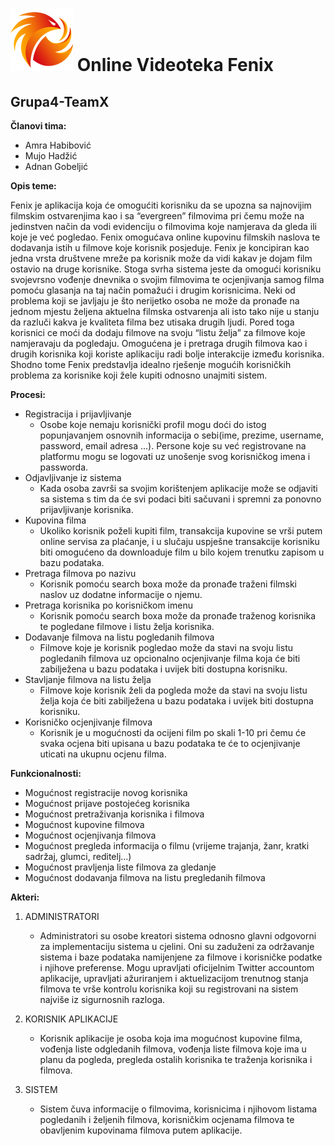 ﻿# ![alt text](https://github.com/ooad-2017-2018/Grupa4-X/blob/master/Resursi/novi_logo_100x100.png) Online Videoteka Fenix

## Grupa4-TeamX
**Članovi tima:**
* Amra Habibović
* Mujo Hadžić
* Adnan Gobeljić

**Opis teme:**

Fenix je aplikacija koja će omogućiti korisniku da se upozna sa najnovijim filmskim ostvarenjima kao i sa “evergreen” filmovima pri čemu može na jedinstven način da vodi evidenciju o filmovima koje namjerava da gleda ili koje je već pogledao. Fenix omogućava online kupovinu filmskih naslova te dodavanja istih u filmove koje korisnik posjeduje. Fenix je koncipiran kao jedna vrsta društvene mreže pa korisnik može da vidi kakav je dojam film ostavio na druge korisnike. Stoga svrha sistema jeste da omogući korisniku svojevrsno vođenje dnevnika o svojim filmovima te ocjenjivanja samog filma pomoću glasanja na taj način pomažući i drugim korisnicima. Neki od problema koji se javljaju je što nerijetko osoba ne može da pronađe na jednom mjestu željena aktuelna filmska ostvarenja ali isto tako nije u stanju da razluči kakva je kvaliteta filma bez utisaka drugih ljudi.  Pored toga korisnici ce moći da dodaju filmove na svoju “listu želja” za filmove koje namjeravaju da pogledaju. Omogućena je i pretraga drugih filmova kao i drugih korisnika koji koriste aplikaciju radi bolje interakcije između korisnika. Shodno tome Fenix predstavlja idealno rješenje mogućih korisničkih problema za korisnike koji žele kupiti odnosno unajmiti sistem.

**Procesi:**
* Registracija i prijavljivanje
  *  Osobe koje nemaju korisnički profil mogu doći do istog popunjavanjem osnovnih informacija o sebi(ime, prezime, username, password, email adresa ...). Persone koje su već registrovane na platformu mogu se logovati uz unošenje svog korisničkog imena i passworda.
* Odjavljivanje iz sistema
  *  Kada osoba završi sa svojim korištenjem aplikacije može se odjaviti sa sistema s tim da će svi podaci biti sačuvani i spremni za ponovno prijavljivanje korisnika. 
* Kupovina filma 
  *  Ukoliko korisnik poželi kupiti film, transakcija kupovine se vrši putem online servisa za plaćanje, i u slučaju uspješne transakcije korisniku biti omogućeno da downloaduje film u bilo kojem trenutku zapisom u bazu podataka.   
* Pretraga filmova po nazivu
  *  Korisnik pomoću search boxa može da pronađe traženi filmski naslov uz dodatne informacije o njemu.
* Pretraga korisnika po korisničkom imenu
  *  Korisnik pomoću search boxa može da pronađe traženog korisnika te pogledane filmove i listu želja korisnika.
* Dodavanje filmova na listu pogledanih filmova
  *  Filmove koje je korisnik pogledao može da stavi na svoju listu pogledanih filmova uz opcionalno ocjenjivanje filma  koja će biti zabilježena u bazu podataka i uvijek biti dostupna korisniku.
* Stavljanje filmova na listu želja
  *  Filmove koje korisnik želi da pogleda može da stavi na svoju listu želja koja će biti zabilježena u bazu podataka i uvijek biti dostupna korisniku.
* Korisničko ocjenjivanje filmova
  *  Korisnik je u mogućnosti da ocijeni film po skali 1-10 pri čemu će svaka ocjena biti upisana u bazu podataka te će to ocjenjivanje uticati na ukupnu ocjenu filma. 

**Funkcionalnosti:**
* Mogućnost registracije novog korisnika
* Mogućnost prijave postojećeg korisnika
* Mogućnost pretraživanja korisnika i filmova
* Mogućnost kupovine filmova
* Mogućnost ocjenjivanja filmova
* Mogućnost pregleda informacija o filmu (vrijeme trajanja, žanr, kratki sadržaj, glumci, reditelj...)
* Mogućnost pravljenja liste filmova za gledanje
* Mogućnost dodavanja filmova na listu pregledanih filmova

****Akteri:****

1. ADMINISTRATORI
   * Administratori su osobe kreatori sistema odnosno glavni odgovorni za implementaciju sistema u cjelini. Oni su zaduženi za održavanje sistema i baze podataka namijenjene za filmove i korisničke podatke i njihove preferense. Mogu upravljati oficijelnim Twitter accountom aplikacije, upravljati ažuriranjem i aktuelizacijom trenutnog stanja filmova te vrše kontrolu korisnika koji su registrovani na sistem najviše iz sigurnosnih razloga.

2. KORISNIK APLIKACIJE 
   * Korisnik aplikacije je osoba koja ima mogućnost kupovine filma, vođenja liste odgledanih filmova, vođenja liste filmova koje ima u planu da pogleda, pregleda ostalih korisnika te traženja korisnika i filmova.

3. SISTEM
   * Sistem čuva informacije o filmovima, korisnicima i njihovom listama pogledanih i željenih filmova, korisničkim ocjenama filmova te obavljenim kupovinama filmova putem aplikacije.



 

